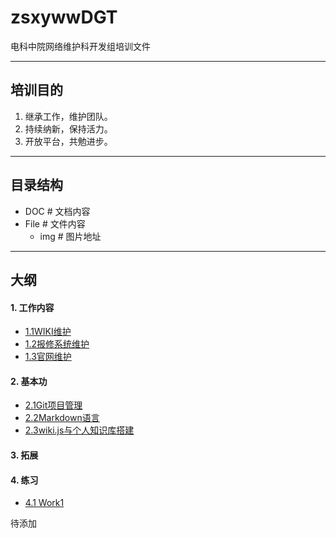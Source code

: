 # zsxywwDGT
电科中院网络维护科开发组培训文件

---
## 培训目的

1. 继承工作，维护团队。
2. 持续纳新，保持活力。
3. 开放平台，共勉进步。

--- 
## 目录结构
- DOC # 文档内容
- File # 文件内容
	- img # 图片地址


---
## 大纲
####  1. 工作内容
- [1.1WIKI维护](DOC/1.1WIKI维护.md)
- [1.2报修系统维护](DOC/1.2报修系统维护.md)
- [1.3官网维护](DOC/1.3官网维护.md)
#### 2. 基本功
* [2.1Git项目管理](DOC/2.1Git项目管理.md)
* [2.2Markdown语言](DOC/2.2Markdown语言.md)
* [2.3wiki.js与个人知识库搭建](DOC/2.3wiki.js与个人知识库搭建.md)

#### 3. 拓展

#### 4. 练习
- [4.1 Work1](DOC/4.1%20Work1.md)


待添加

